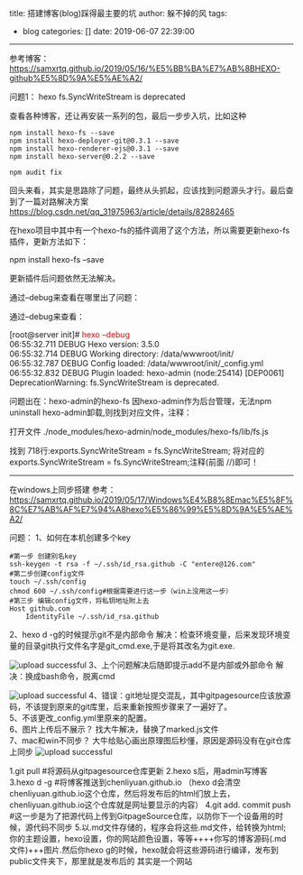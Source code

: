 title: 搭建博客(blog)踩得最主要的坑
author: 躲不掉的风
tags:
  - blog
categories: []
date: 2019-06-07 22:39:00
---
参考博客：https://samxrtq.github.io/2019/05/16/%E5%BB%BA%E7%AB%8BHEXO-github%E5%8D%9A%E5%AE%A2/


问题1：
hexo fs.SyncWriteStream is deprecated

查看各种博客，还让再安装一系列的包，最后一步步入坑，比如这种
```
npm install hexo-fs --save
npm install hexo-deployer-git@0.3.1 --save
npm install hexo-renderer-ejs@0.3.1 --save
npm install hexo-server@0.2.2 --save

npm audit fix

```
回头来看，其实是思路除了问题，最终从头抓起，应该找到问题源头才行。最后查到了一篇对路解决方案
https://blog.csdn.net/qq_31975963/article/details/82882465

在hexo项目中其中有一个hexo-fs的插件调用了这个方法，所以需要更新hexo-fs插件，更新方法如下：

npm install hexo-fs –save

更新插件后问题依然无法解决。

通过–debug来查看在哪里出了问题：

通过–debug来查看：

[root@server init]# <font color=red> hexo –debug</font>   
06:55:32.711 DEBUG Hexo version: 3.5.0  
06:55:32.714 DEBUG Working directory: /data/wwwroot/init/  
06:55:32.787 DEBUG Config loaded: /data/wwwroot/init/_config.yml
06:55:32.832 DEBUG Plugin loaded: hexo-admin
(node:25414) [DEP0061] DeprecationWarning: fs.SyncWriteStream is deprecated.

问题出在：hexo-admin的hexo-fs
因hexo-admin作为后台管理，无法npm uninstall hexo-admin卸载,则找到对应文件，注释：

打开文件
./node_modules/hexo-admin/node_modules/hexo-fs/lib/fs.js

找到 718行:exports.SyncWriteStream = fs.SyncWriteStream;
将对应的exports.SyncWriteStream = fs.SyncWriteStream;注释(前面 //)即可！

------------------
在windows上同步搭建
参考：https://samxrtq.github.io/2019/05/17/Windows%E4%B8%8Emac%E5%8F%8C%E7%AB%AF%E7%94%A8hexo%E5%86%99%E5%8D%9A%E5%AE%A2/

问题：
1、如何在本机创建多个key
```
#第一步 创建别名key
ssh-keygen -t rsa -f ~/.ssh/id_rsa.github -C "entere@126.com" 
#第二步创建config文件
touch ~/.ssh/config
chmod 600 ~/.ssh/config#根据需要进行这一步（win上没用这一步）
#第三步 编辑config文件，将私钥地址附上去
Host github.com
    IdentityFile ~/.ssh/id_rsa.github

```
2、hexo d -g的时候提示git不是内部命令
解决：检查环境变量，后来发现环境变量的目录git执行文件名字是git_cmd.exe,于是将其改名为git.exe.

![upload successful](\images\pasted-29.png)
3、上个问题解决后随即提示add不是内部或外部命令
解决：换成bash命令，脱离cmd

 
![upload successful](\images\pasted-30.png)
4、错误：git地址提交混乱，其中gitpagesource应该放源码，不该提到原来的git库里，后来重新按照步骤来了一遍好了。  
5、不该更改_config.yml里原来的配置。  
6、图片上传后不展示？
找大牛解决，替换了marked.js文件  
7、mac和win不同步？
大牛给贴心画出原理图后秒懂，原因是源码没有在git仓库上同步
![upload successful](\images\pasted-33.png)

1.git pull    #将源码从gitpagesource仓库更新
2.hexo s后，用admin写博客
3.hexo d -g   #将博客推送到chenliyuan.github.io  （hexo d会清空chenliyuan.github.io这个仓库，然后将发布后的html们放上去，chenliyuan.github.io这个仓库就是网址要显示的内容）
4.git add.  commit  push  #这一步是为了把源代码上传到GitpageSource仓库，以防你下一个设备用的时候，源代码不同步
5.以.md文件存储的，程序会将这些.md文件，给转换为html;你的主题设置，hexo设置，你的网站颜色设置，等等++++你写的博客源码(.md文件)+++图片.然后你hexo g的时候，hexo就会将这些源码进行编译，发布到public文件夹下，那里就是发布后的    其实是一个网站



